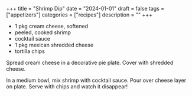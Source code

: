 ﻿+++
title = "Shrimp Dip"
date = "2024-01-01"
draft = false
tags = ["appetizers"]
categories = ["recipes"]
description = ""
+++

* 1 pkg cream cheese, softened
* peeled, cooked shrimp
* cocktail sauce
* 1 pkg mexican shredded cheese
* tortilla chips

Spread cream cheese in a decorative pie plate. Cover with shredded cheese. 

In a medium bowl, mix shrimp with cocktail sauce. Pour over cheese layer on plate.  Serve with chips and watch it disappear!